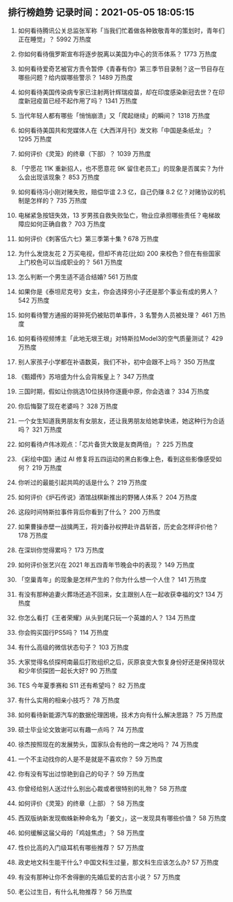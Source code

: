 
## 排行榜趋势 记录时间：2021-05-05 18:05:15
  
  1. 如何看待腾讯公关总监张军称「当我们忙着做各种致敬青年的策划时，青年们正在睡觉」？ 5992 万热度
    
  2. 你如何看待俄罗斯宣布将逐步脱离以美国为中心的货币体系？ 1773 万热度
    
  3. 如何看待爱奇艺被官方责令暂停《青春有你》第三季节目录制？这一节目存在哪些问题？给内娱哪些警示？ 1489 万热度
    
  4. 如何看待美国传染病专家已注射两针辉瑞疫苗，却在印度感染新冠去世？在印度新冠疫苗已经不起作用了吗？ 1341 万热度
    
  5. 当代年轻人都有哪些「悄悄崩溃」又「爬起继续」的瞬间？ 1318 万热度
    
  6. 如何看待美国共和党媒体人在《大西洋月刊》发文称「中国是条纸龙」？ 1295 万热度
    
  7. 如何评价《灵笼》的终章（下部）？ 1039 万热度
    
  8. 「宁愿花 11K 重新招人，也不愿意花 9K 留住老员工」的现象是否属实？为什么会出现该现象？ 853 万热度
    
  9. 如何看待冯小刚对赌失败，赔偿华谊 2.3 亿，自己仍赚 8.2 亿？对赌协议的机制是怎样的？ 735 万热度
    
  10. 电梯紧急按钮失效，13 岁男孩自救失败坠亡，物业应承担哪些责任？电梯故障应如何正确自救？ 703 万热度
    
  11. 如何评价《刺客伍六七》第三季第十集 ? 678 万热度
    
  12. 为什么发烧友花 2 万买电视，但却不肯花(比如) 200 来校色？但在有些国家上门校色可以当成职业的？ 561 万热度
    
  13. 怎么判断一个男生适不适合结婚? 561 万热度
    
  14. 如果你是《泰坦尼克号》女主，你会选择穷小子还是那个事业有成的男人？ 542 万热度
    
  15. 如何看待警方通报的哥猝死仍被贴罚单事件，3 名警务人员被处理？ 461 万热度
    
  16. 如何看待视频博主「此地无垠王垠」对特斯拉Model3的空气质量测试？ 429 万热度
    
  17. 别人家孩子小学都在补语数英，我们不补，初中会跟不上吗？ 350 万热度
    
  18. 《甄嬛传》苏培盛为什么会背叛皇上？ 347 万热度
    
  19. 三国时期，假如让你挑选10位扶持你逐鹿中原，你会选谁？ 334 万热度
    
  20. 你后悔娶了现在老婆吗？ 328 万热度
    
  21. 一个女生知道我男朋友有女朋友，还让我男朋友给她拿快递，她这种行为合适吗？ 321 万热度
    
  22. 如何看待卢伟冰观点：「芯片备货大致是友商两倍」？ 225 万热度
    
  23. 《彩绘中国》通过 AI 修复将五四运动的黑白影像上色，看到这些影像感受如何？ 219 万热度
    
  24. 你听过的最能引起共鸣的话是什么？ 219 万热度
    
  25. 如何评价《炉石传说》酒馆战棋新推出的野猪人体系？ 204 万热度
    
  26. 这段时间特斯拉事件背后你看到了什么？ 200 万热度
    
  27. 如果曹操赤壁一战擒两王，将刘备孙权押赴许昌斩首，历史会怎样评价他？ 178 万热度
    
  28. 在深圳你觉得累吗？ 173 万热度
    
  29. 如何评价张艺兴在 2021 年五四青年节晚会中的表现？ 149 万热度
    
  30. 「空巢青年」的现象是怎样产生的？你为什么想一个人住？ 141 万热度
    
  31. 有没有那种追妻火葬场还追不回来，女主跟别人在一起收获幸福的文? 134 万热度
    
  32. 你怎么看打《王者荣耀》从头到尾只玩一个英雄的人？ 134 万热度
    
  33. 你会购买国行PS5吗？ 114 万热度
    
  34. 有什么高级的微信状态句子？ 103 万热度
    
  35. 大家觉得名侦探柯南最后打败组织之后，灰原哀变大恢复身份好还是保持现状和少年侦探团一起长大好? 90 万热度
    
  36. TES 今年夏季赛和 S11 还有希望吗？ 82 万热度
    
  37. 有什么实用的相亲小技巧？ 78 万热度
    
  38. 如何看待新能源汽车的数据伦理困境，技术方向有什么解决思路？ 75 万热度
    
  39. 硕士毕业论文致谢可以有趣一点吗？ 74 万热度
    
  40. 徐杰按照现在的发展势头，国家队会有他的一席之地吗？ 74 万热度
    
  41. 一个不主动找你的人是不是就是不喜欢你？ 59 万热度
    
  42. 你有没有写出过惊艳到自己的句子？ 59 万热度
    
  43. 你曾经给别人送过什么别出心裁或者很特别的礼物？ 58 万热度
    
  44. 如何评价《灵笼》的终章（上部）？ 58 万热度
    
  45. 西双版纳新发现蜘蛛新种命名为「姜文」，这一发现具有哪些价值？ 58 万热度
    
  46. 如何缓解这届父母的「鸡娃焦虑」？ 58 万热度
    
  47. 性价比高的入门级耳机有哪些推荐？ 57 万热度
    
  48. 政史地文科生能干什么? 中国文科生过量，那文科生应该怎么办? 57 万热度
    
  49. 有没有那种让你不舍得删的先婚后爱的古言小说？ 57 万热度
    
  50. 老公过生日，有什么礼物推荐？ 56 万热度
    